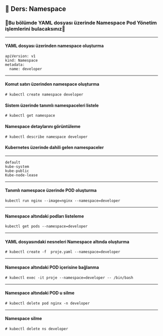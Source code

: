 ## 🧑 Ders: Namespace

### 📗Bu bölümde YAML dosyası üzerinde Namespace Pod Yönetim işlemlerini bulacaksınız📗

***
#### YAML dosyası üzerinden namespace oluşturma
```
apiVersion: v1
kind: Namespace
metadata:
  name: developer
```
***
#### Komut satırı üzerinden namespace oluşturma
```
# kubectl create namespace developer
```
#### Sistem üzerinde tanımlı namespaceleri listele
```
# kubectl get namespace
```
#### Namespace detaylarını görüntüleme
```
# kubectl describe namespace developer
```
#### Kubernetes üzerinde dahili gelen namespaceler
***
```
default
kube-system
kube-public
Kube-node-lease
```
***
#### Tanımlı namespace üzerinde POD oluşturma
```
kubectl run nginx --image=nginx --namespace=developer
```
***
#### Namespace altındaki podları listeleme
```
kubectl get pods --namespace=developer
```
***
#### YAML dosyasındaki nesneleri Namespace altında oluşturma
```
# kubectl create -f  proje.yaml --namespace=developer
```
***
#### Namespace altındaki POD içerisine bağlanma
```
# kubectl exec -it proje --namespace=developer -- /bin/bash
```
***
#### Namespace altındaki POD u silme
```
# kubectl delete pod nginx -n developer
```
***
#### Namespace silme
```
# kubectl delete ns developer
```

